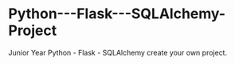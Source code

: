 # Python---Flask---SQLAlchemy-Project
Junior Year Python - Flask - SQLAlchemy create your own project.
